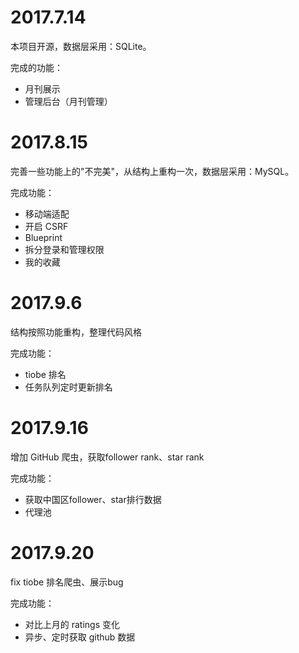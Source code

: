 # 2017.7.14
本项目开源，数据层采用：SQLite。

完成的功能：
- 月刊展示
- 管理后台（月刊管理）

# 2017.8.15
完善一些功能上的"不完美"，从结构上重构一次，数据层采用：MySQL。

完成功能：
- 移动端适配
- 开启 CSRF
- Blueprint
- 拆分登录和管理权限
- 我的收藏

# 2017.9.6
结构按照功能重构，整理代码风格

完成功能：
- tiobe 排名
- 任务队列定时更新排名

# 2017.9.16
增加 GitHub 爬虫，获取follower rank、star rank

完成功能：
- 获取中国区follower、star排行数据
- 代理池

# 2017.9.20
fix tiobe 排名爬虫、展示bug

完成功能：
- 对比上月的 ratings 变化
- 异步、定时获取 github 数据
